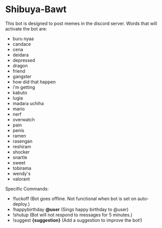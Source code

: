 # Shibuya-Bawt

This bot is designed to post memes in the discord server. Words that will activate the bot are:

- buru nyaa  
- candace  
- cena  
- deidara
- depressed  
- dragon  
- friend  
- gangster  
- how did that happen  
- i'm getting
- kabuto  
- lugia  
- madara uchiha  
- mario  
- nerf  
- overwatch  
- pain  
- penis  
- ramen
- rasengan  
- reshiram  
- shocker  
- snartle  
- sweet  
- tobirama  
- wendy's  
- valorant  

Specific Commands:

- !fuckoff (Bot goes offline. Not functional when bot is set on auto-deploy.)
- !happybirthday **@user** (Sings happy birthday to @user)
- !shutup (Bot will not respond to messages for 5 minutes.)
- !suggest **{suggestion}** (Add a suggestion to improve the bot!)
